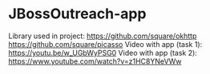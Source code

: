 # JBossOutreach-app
Library used in project:
https://github.com/square/okhttp
https://github.com/square/picasso
Video with app (task 1):
https://youtu.be/w_UGbWyPSG0
Video with app (task 2):
https://www.youtube.com/watch?v=z1HC8YNeVWw
